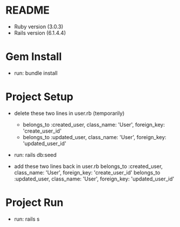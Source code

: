 # README
* Ruby version (3.0.3)
* Rails version (6.1.4.4)

# Gem Install
* run: bundle install

# Project Setup
* delete these two lines in user.rb (temporarily)
    * belongs_to :created_user, class_name: 'User', foreign_key: 'create_user_id'
    * belongs_to :updated_user, class_name: 'User', foreign_key: 'updated_user_id'
    
* run: rails db:seed

* add these two lines back in user.rb
    belongs_to :created_user, class_name: 'User', foreign_key: 'create_user_id'
    belongs_to :updated_user, class_name: 'User', foreign_key: 'updated_user_id'

# Project Run
* run: rails s
